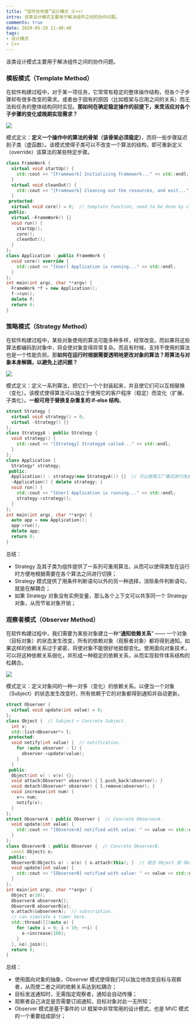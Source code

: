 ```yaml
---
title: “组件协作类”设计模式（C++）
intro: 该类设计模式主要用于解决组件之间的协作问题。
comments: true
date: 2020-05-28 11:40:48
tags:
- 设计模式
- C++
---
```


该类设计模式主要用于解决组件之间的协作问题。

### 模板模式（Template Method）

在软件构建过程中，对于某一项任务，它常常有稳定的整体操作结构，但各个子步骤却有很多改变的需求。或者由于固有的原因（比如框架与应用之间的关系）而无法和任务的整体结构同时实现。**那如何在确定稳定操作的前提下，来灵活应对各个子步骤的变化或晚期实现需求？**

![](1.png)

模式定义：**定义一个操作中的算法的骨架（该骨架必须稳定）**，而将一些步骤延迟到子类（虚函数）。该模式使得子类可以不改变一个算法的结构，即可重新定义（override）该算法的某些特定步骤。

```cpp
class FrameWork {
  virtual void startUp() { 
    std::cout << "[Framework] Initializing framework..." << std::endl;  // default implementaion.
  }
  virtual void cleanOut() { 
    std::cout << "[Framework] Cleaning out the resources, and exit..." << std::endl;  // default implementaion.
  }
 protected:
  virtual void core() = 0;  // template function, need to be done by client.
 public:
  virtual ~FrameWork() {}
  void run() {
    startUp();
    core();
    cleanOut();
  }
};
class Application : public FrameWork {
  void core() override {
    std::cout << "[User] Application is running..." << std::endl;
  }
};
int main(int argc, char **argv) {
  FrameWork *f = new Application();
  f->run();
  delete f;
  return 0;
}
```

### 策略模式（Strategy Method）

在软件构建过程中，某些对象使用的算法可能多种多样，经常改变。而如果将这些算法都编码到对象中，将会使对象变得异常复杂。而且有时候，支持不使用的算法也是一个性能负担。那**如何在运行时根据需要透明地更改对象的算法？将算法与对象本身解耦，以避免上述问题？**

![](2.png)

模式定义：定义一系列算法，把它们一个个封装起来，并且使它们可以互相替换（变化）。该模式使得算法可以独立于使用它的客户程序（稳定）而变化（扩展、子类化）。**一般可用于替换复杂重复的 if-else 结构**。

```cpp
struct Strategy {
  virtual void strategy() = 0;
  virtual ~Strategy() {}
};
class StrategyA : public Strategy {  
  void strategy() {
    std::cout << "[Strategy] StrategyA called..." << std::endl;
  }
};
class Application {
  Strategy* strategy;
 public:
  Application() : strategy(new StrategyA()) {}  // 可以使用工厂模式进行改进；
  ~Application() { delete strategy; }
  void run() {
    std::cout << "[User] Application is running..." << std::endl;
    strategy->strategy();
  }
};
int main(int argc, char **argv) {
  auto app = new Application();
  app->run();
  delete app;
  return 0;
}
```

总结：
* Strategy 及其子类为组件提供了一系列可重用算法，从而可以使得类型在运行时方便地根据需要在各个算法之间进行切换；
* Strategy 模式提供了用条件判断语句以外的另一种选择，消除条件判断语句，就是在解耦合；
* 如果 Strategy 对象没有实例变量，那么各个上下文可以共享同一个 Strategy 对象，从而节省对象开销；


### 观察者模式（Observer Method）

在软件构建过程中，我们需要为某些对象建立一种“**通知依赖关系**” —— 一个对象（目标对象）的状态发生改变，所有的依赖对象（观察者对象）都将得到通知。如果这样的依赖关系过于紧密，将使对象不能很好地抵御变化。使用面向对象技术，可以将这种依赖关系弱化，并形成一种稳定的依赖关系，从而实现软件体系结构的松耦合。

![](3.png)

模式定义：定义对象间的一种一对多（变化）的依赖关系。以便当一个对象（Subject）的状态发生改变时，所有依赖于它的对象都得到通知并自动更新。

```cpp
struct Observer {
  virtual void update(int value) = 0;
};
class Object {  // Subject + Concrete Subject.
  int v;
  std::list<Observer*> l;
 protected:
  void notify(int value) {  // notification.
    for (auto observer : l) {
      observer->update(value);
    }
  }
 public:
  Object(int v) : v(v) {};
  void attach(Observer* observer) { l.push_back(observer); }
  void detach(Observer* observer) { l.remove(observer); }
  void increase(int num) { 
    v+= num; 
    notify(v);
  }
};
struct ObserverA : public Observer {  // Concrete ObserverA.
  void update(int value) {
    std::cout << "[ObserverA] notified with value: " << value << std::endl;
  }
};
class ObserverB : public Observer {  // Concrete ObserverB.
  const Object& o;
 public:
  ObserverB(Object& o) : o(o) { o.attach(this); }  // 组合 Object 到 Observer；
  void update(int value) {
    std::cout << "[ObserverB] notified with value: " << value << std::endl;
  }
};
int main(int argc, char **argv) {
  Object o(10);
  ObserverA observerA{};
  ObserverB observerB{o};
  o.attach(&observerA);  // subscription.
  // can simulate a timer here.
  std::thread([](auto o) {
    for (auto i = 0; i < 10; ++i) {
      o->increase(100); 
    }
  }, &o).join();
  return 0;
}
```

总结：
* 使用面向对象的抽象，Observer 模式使得我们可以独立地改变目标与观察者，从而使二者之间的依赖关系达到松耦合；
* 目标发送通知时，无需指定观察者，通知会自动传播；
* 观察者自己决定是否需要订阅通知，目标对象对此一无所知；
* Observer 模式是基于事件的 UI 框架中非常常用的设计模式，也是 MVC 模式的一个重要组成部分；
